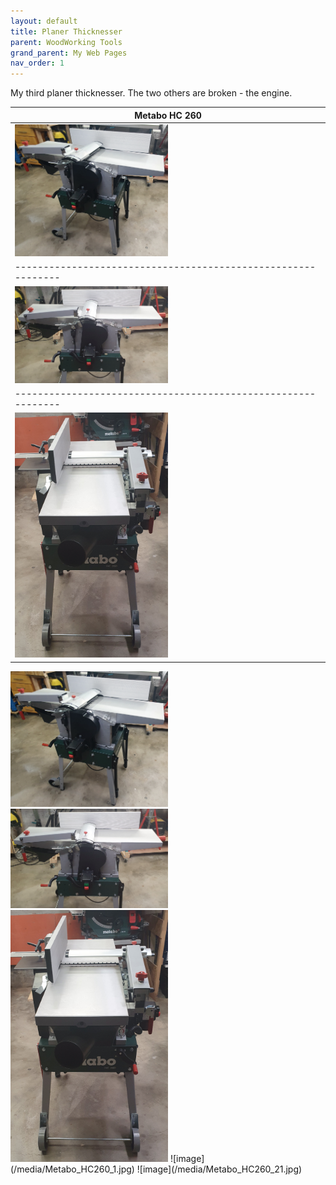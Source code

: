 ```yaml
---
layout: default
title: Planer Thicknesser
parent: WoodWorking Tools
grand_parent: My Web Pages
nav_order: 1
---
```

My third planer thicknesser. The two others are broken - the engine. 


| Metabo HC 260                                                  |
|----------------------------------------------------------------|
| <img src="media/Metabo_HC260.jpg" width="50%" height="50%">    |
| -------------------------------------------------------------  |
| <img src="media/Metabo_HC260_1.jpg" width="50%" height="50%">  |
| -------------------------------------------------------------  |
| <img src="media/Metabo_HC260_21.jpg" width="50%" height="50%"> | 

<img alt="image" height="50%" src="/media/Metabo_HC260.jpg" width="50%"/>
<img alt="image" height="50%" src="/media/Metabo_HC260_1.jpg" width="50%"/>
<img alt="image" height="50%" src="/media/Metabo_HC260_21.jpg" width="50%"/>
![image](/media/Metabo_HC260_1.jpg)
![image](/media/Metabo_HC260_21.jpg)
